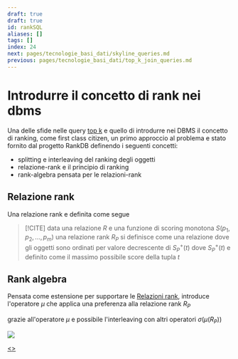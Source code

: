 ```yaml
---
draft: true
draft: true
id: rankSQL
aliases: []
tags: []
index: 24
next: pages/tecnologie_basi_dati/skyline_queries.md
previous: pages/tecnologie_basi_dati/top_k_join_queries.md
---
```


# Introdurre il concetto di rank nei dbms

Una delle sfide nelle query [top k](pages/tecnologie_basi_dati/top_k_queries.md) e quello  di introdurre nei DBMS il concetto di ranking, come first class citizen, un primo approccio al problema e stato fornito dal progetto RankDB definendo i seguenti concetti:

- splitting e interleaving del ranking degli oggetti
- relazione-rank e il principio di ranking
- rank-algebra pensata per le relazioni-rank

## Relazione rank

Una relazione rank e definita come segue

>[!CITE] data una relazione $R$ e una funzione di scoring monotona $S(p_1,p_2,...,p_m)$  una relazione rank  $R_P$ si definisce come una relazione dove gli oggetti sono ordinati per valore decrescente di $S_P^+(t)$ dove $S_P^+(t)$ e definito come il massimo possibile score della tupla $t$

## Rank algebra

Pensata come estensione per supportare le [Relazioni rank](#Relazione%20rank), introduce l'operatore $\mu$ che applica una preferenza alla relazione rank $R_P$

grazie all'operatore $\mu$ e possibile l'interleaving con altri operatori $\sigma(\mu(R_P))$

![](assets/tecnologie_basi_dati/Pasted%20image%2020250220160711.png)

[<](pages/tecnologie_basi_dati/top_k_join_queries.md)[>](pages/tecnologie_basi_dati/skyline_queries.md)
